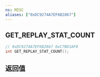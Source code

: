 ```yaml
---
ns: MISC
aliases: ["0xDC9274A7EF6B2867"]
---
```

## GET_REPLAY_STAT_COUNT

```c
// 0xDC9274A7EF6B2867 0xC7BD1AF0
int GET_REPLAY_STAT_COUNT();
```


## 返回值
